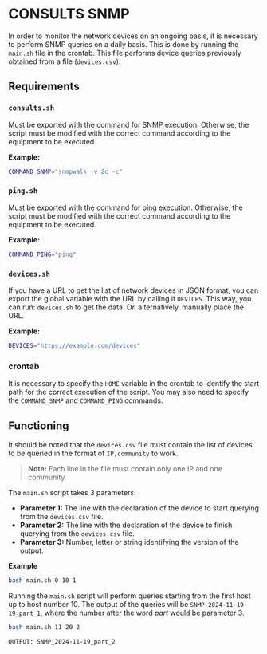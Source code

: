 # CONSULTS SNMP

In order to monitor the network devices on an ongoing basis, it is necessary to perform SNMP queries on a daily basis. 
This is done by running the `main.sh` file in the crontab. This file performs device queries previously obtained from a file (`devices.csv`).

## Requirements
### `consults.sh`
Must be exported with the command for SNMP execution. Otherwise, the script must be modified with the correct command according to the equipment to be executed.

**Example:**
```bash
COMMAND_SNMP="snmpwalk -v 2c -c"
```

### `ping.sh`
Must be exported with the command for ping execution. Otherwise, the script must be modified with the correct command according to the equipment to be executed.

**Example:**
```bash
COMMAND_PING="ping"
```

### `devices.sh`
If you have a URL to get the list of network devices in JSON format, you can export the global variable with the URL by calling it `DEVICES`. This way, you can run: `devices.sh` to get the data. Or, alternatively, manually place the URL.

**Example:**
```bash
DEVICES="https://example.com/devices"
```

### crontab
It is necessary to specify the `HOME` variable in the crontab to identify the start path for the correct execution of the script. You may also need to specify the `COMMAND_SNMP` and `COMMAND_PING` commands.

## Functioning
It should be noted that the `devices.csv` file must contain the list of devices to be queried in the format of `IP,community` to work.

> **Note:** Each line in the file must contain only one IP and one community.

The `main.sh` script takes 3 parameters: 
* **Parameter 1:** The line with the declaration of the device to start querying from the `devices.csv` file.
* **Parameter 2:** The line with the declaration of the device to finish querying from the `devices.csv` file.
* **Parameter 3:** Number, letter or string identifying the version of the output.

**Example**
```bash
bash main.sh 0 10 1
```

Running the `main.sh` script will perform queries starting from the first host up to host number 10. The output of the queries will be `SNMP-2024-11-19-19_part_1`, where the number after the word *part* would be parameter 3.


```bash
bash main.sh 11 20 2

OUTPUT: SNMP_2024-11-19_part_2
```